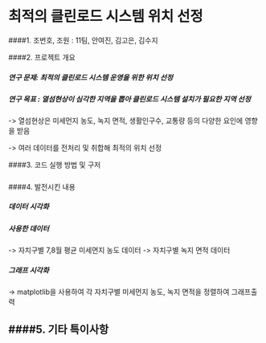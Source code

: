 # 최적의 클린로드 시스템 위치 선정
####1. 조번호, 조원 : 11팀, 안여진, 김고은, 김수지

####2. 프로젝트 개요 
##### 연구 문제: 최적의 클린로드 시스템 운영을 위한 위치 선정
##### 연구 목표 : 열섬현상이 심각한 지역을 뽑아 클린로드 시스템 설치가 필요한 지역 선정
-> 열섬현상은 미세먼지 농도, 녹지 면적, 생활인구수, 교통량 등의 다양한 요인에 영향을 받음

-> 여러 데이터를 전처리 및 취합해 최적의 위치 선정


####3. 코드 실행 방법 및 구저
#####  

####4. 발전시킨 내용
##### 데이터 시각화
##### 사용한 데이터
-> 자치구별 7,8월 평균 미세먼지 농도 데이터
-> 자치구별 녹지 면적 데이터

##### 그래프 시각화
-> matplotlib을 사용하여 각 자치구별 미세먼지 농도, 녹지 면적을 정렬하여 그래프출력


####5. 기타 특이사항
-
